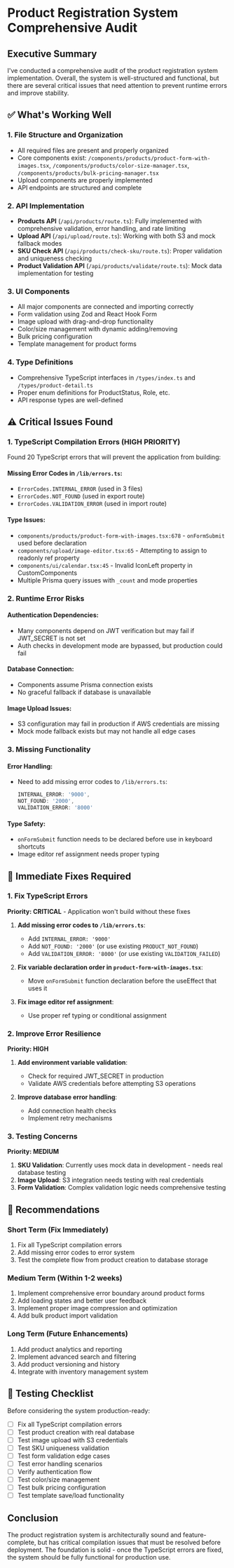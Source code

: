 # Product Registration System Comprehensive Audit

## Executive Summary
I've conducted a comprehensive audit of the product registration system implementation. Overall, the system is well-structured and functional, but there are several critical issues that need attention to prevent runtime errors and improve stability.

## ✅ What's Working Well

### 1. File Structure and Organization
- All required files are present and properly organized
- Core components exist: `/components/products/product-form-with-images.tsx`, `/components/products/color-size-manager.tsx`, `/components/products/bulk-pricing-manager.tsx`
- Upload components are properly implemented
- API endpoints are structured and complete

### 2. API Implementation
- **Products API** (`/api/products/route.ts`): Fully implemented with comprehensive validation, error handling, and rate limiting
- **Upload API** (`/api/upload/route.ts`): Working with both S3 and mock fallback modes
- **SKU Check API** (`/api/products/check-sku/route.ts`): Proper validation and uniqueness checking
- **Product Validation API** (`/api/products/validate/route.ts`): Mock data implementation for testing

### 3. UI Components
- All major components are connected and importing correctly
- Form validation using Zod and React Hook Form
- Image upload with drag-and-drop functionality
- Color/size management with dynamic adding/removing
- Bulk pricing configuration
- Template management for product forms

### 4. Type Definitions
- Comprehensive TypeScript interfaces in `/types/index.ts` and `/types/product-detail.ts`
- Proper enum definitions for ProductStatus, Role, etc.
- API response types are well-defined

## ⚠️ Critical Issues Found

### 1. TypeScript Compilation Errors (HIGH PRIORITY)
Found 20 TypeScript errors that will prevent the application from building:

#### Missing Error Codes in `/lib/errors.ts`:
- `ErrorCodes.INTERNAL_ERROR` (used in 3 files)
- `ErrorCodes.NOT_FOUND` (used in export route)
- `ErrorCodes.VALIDATION_ERROR` (used in import route)

#### Type Issues:
- `components/products/product-form-with-images.tsx:678` - `onFormSubmit` used before declaration
- `components/upload/image-editor.tsx:65` - Attempting to assign to readonly ref property
- `components/ui/calendar.tsx:45` - Invalid IconLeft property in CustomComponents
- Multiple Prisma query issues with `_count` and mode properties

### 2. Runtime Error Risks

#### Authentication Dependencies:
- Many components depend on JWT verification but may fail if JWT_SECRET is not set
- Auth checks in development mode are bypassed, but production could fail

#### Database Connection:
- Components assume Prisma connection exists
- No graceful fallback if database is unavailable

#### Image Upload Issues:
- S3 configuration may fail in production if AWS credentials are missing
- Mock mode fallback exists but may not handle all edge cases

### 3. Missing Functionality

#### Error Handling:
- Need to add missing error codes to `/lib/errors.ts`:
  ```typescript
  INTERNAL_ERROR: '9000',
  NOT_FOUND: '2000',
  VALIDATION_ERROR: '8000'
  ```

#### Type Safety:
- `onFormSubmit` function needs to be declared before use in keyboard shortcuts
- Image editor ref assignment needs proper typing

## 🔧 Immediate Fixes Required

### 1. Fix TypeScript Errors
**Priority: CRITICAL** - Application won't build without these fixes

1. **Add missing error codes to `/lib/errors.ts`**:
   - Add `INTERNAL_ERROR: '9000'`
   - Add `NOT_FOUND: '2000'` (or use existing `PRODUCT_NOT_FOUND`)
   - Add `VALIDATION_ERROR: '8000'` (or use existing `VALIDATION_FAILED`)

2. **Fix variable declaration order in `product-form-with-images.tsx`**:
   - Move `onFormSubmit` function declaration before the useEffect that uses it

3. **Fix image editor ref assignment**:
   - Use proper ref typing or conditional assignment

### 2. Improve Error Resilience
**Priority: HIGH**

1. **Add environment variable validation**:
   - Check for required JWT_SECRET in production
   - Validate AWS credentials before attempting S3 operations

2. **Improve database error handling**:
   - Add connection health checks
   - Implement retry mechanisms

### 3. Testing Concerns
**Priority: MEDIUM**

1. **SKU Validation**: Currently uses mock data in development - needs real database testing
2. **Image Upload**: S3 integration needs testing with real credentials
3. **Form Validation**: Complex validation logic needs comprehensive testing

## 🚀 Recommendations

### Short Term (Fix Immediately)
1. Fix all TypeScript compilation errors
2. Add missing error codes to error system
3. Test the complete flow from product creation to database storage

### Medium Term (Within 1-2 weeks)
1. Implement comprehensive error boundary around product forms
2. Add loading states and better user feedback
3. Implement proper image compression and optimization
4. Add bulk product import validation

### Long Term (Future Enhancements)
1. Add product analytics and reporting
2. Implement advanced search and filtering
3. Add product versioning and history
4. Integrate with inventory management system

## 🎯 Testing Checklist
Before considering the system production-ready:

- [ ] Fix all TypeScript compilation errors
- [ ] Test product creation with real database
- [ ] Test image upload with S3 credentials
- [ ] Test SKU uniqueness validation
- [ ] Test form validation edge cases
- [ ] Test error handling scenarios
- [ ] Verify authentication flow
- [ ] Test color/size management
- [ ] Test bulk pricing configuration
- [ ] Test template save/load functionality

## Conclusion
The product registration system is architecturally sound and feature-complete, but has critical compilation issues that must be resolved before deployment. The foundation is solid - once the TypeScript errors are fixed, the system should be fully functional for production use.